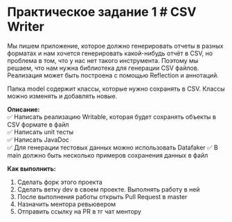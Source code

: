# Практическое задание 1 # CSV Writer

Мы пишем приложение, которое должно генерировать отчеты в разных форматах и нам хочется генерировать какой-нибудь отчёт в CSV, но проблема в том, что у нас нет такого инструмента. Поэтому мы решаем, что нам нужна библиотека для генерации CSV файлов.
Реализация может быть построена с помощью Reflection и аннотаций.

Папка model содержит классы, которые нужно сохранять в CSV. Классы можно изменять и добавлять новые.

**Описание:**<br>
✅ Написать реализацию Writable, которая будет сохранять объекты в CSV формате в файл<br>
✅ Написать unit тесты<br>
✅ Написать JavaDoc<br>
✅ Для генерации тестовых данных можно использовать Datafaker
✅ В main должно быть несколько примеров сохранения данных в файл

**Как выполнить:**
1. Сделать форк этого проекта
2. Сделать ветку dev в своем проекте. Выполнять работу в ней
3. После выполнения работы открыть Pull Request в master
4. Назначить ментора ревьювером
5. Отправить ссылку на PR в тг чат ментору